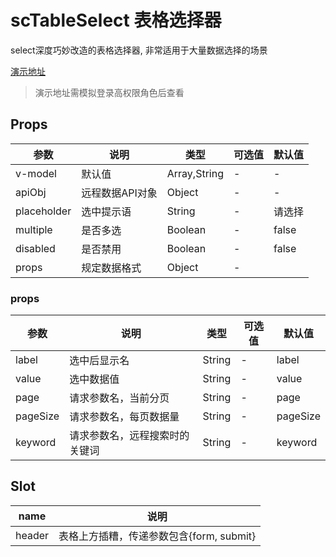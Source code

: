 # scTableSelect 表格选择器

select深度巧妙改造的表格选择器, 非常适用于大量数据选择的场景

[演示地址](https://scui-plus.github.io/scui/vab/tableselect)
> 演示地址需模拟登录高权限角色后查看

## Props
|参数		|说明			|类型			|可选值	|默认值	|
|--			|--				|--				|--		|--		|
|v-model	|默认值			|Array,String	|-		|-		|
|apiObj		|远程数据API对象|Object			|-		|-		|
|placeholder|选中提示语		|String			|-		|请选择	|
|multiple	|是否多选		|Boolean		|-		|false	|
|disabled	|是否禁用		|Boolean		|-		|false	|
|props		|规定数据格式		|Object			|-		|		|

### props
|参数		|说明							|类型	|可选值	|默认值		|
|--			|--								|--		|--		|--			|
|label		|选中后显示名					|String	|-		|label		|
|value		|选中数据值						|String	|-		|value		|
|page		|请求参数名，当前分页			|String	|-		|page		|
|pageSize	|请求参数名，每页数据量			|String	|-		|pageSize	|
|keyword	|请求参数名，远程搜索时的关键词	|String	|-		|keyword	|

## Slot
|name	|说明					|
|--		|--						|
|header	|表格上方插糟，传递参数包含{form, submit}	|
